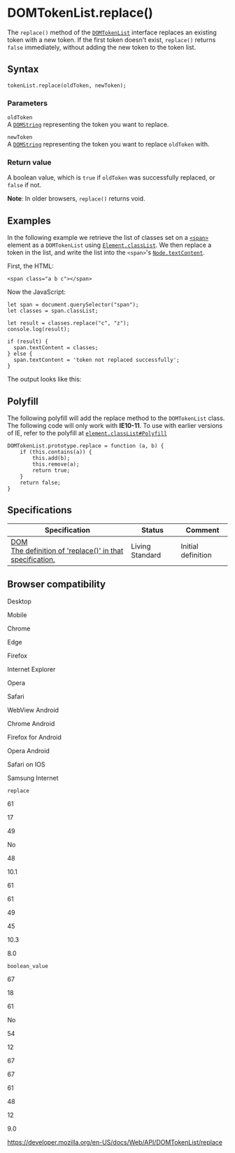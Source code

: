 DOMTokenList.replace()
======================

The `replace()` method of the [`DOMTokenList`](../domtokenlist) interface replaces an existing token with a new token. If the first token doesn't exist, `replace()` returns `false` immediately, without adding the new token to the token list.

Syntax
------

    tokenList.replace(oldToken, newToken);

### Parameters

`oldToken`  
A [`DOMString`](../domstring) representing the token you want to replace.

`newToken`  
A [`DOMString`](../domstring) representing the token you want to replace `oldToken` with.

### Return value

A boolean value, which is `true` if `oldToken` was successfully replaced, or `false` if not.

**Note**: In older browsers, `replace()` returns void.

Examples
--------

In the following example we retrieve the list of classes set on a [`<span>`](https://developer.mozilla.org/en-US/docs/Web/HTML/Element/span) element as a `DOMTokenList` using [`Element.classList`](../element/classlist). We then replace a token in the list, and write the list into the `<span>`'s [`Node.textContent`](../node/textcontent).

First, the HTML:

    <span class="a b c"></span>

Now the JavaScript:

    let span = document.querySelector("span");
    let classes = span.classList;

    let result = classes.replace("c", "z");
    console.log(result);

    if (result) {
      span.textContent = classes;
    } else {
      span.textContent = 'token not replaced successfully';
    }

The output looks like this:

Polyfill
--------

The following polyfill will add the replace method to the `DOMTokenList` class. The following code will only work with **IE10-11**. To use with earlier versions of IE, refer to the polyfill at [`element.classList#Polyfill`](../element/classlist#polyfill)

    DOMTokenList.prototype.replace = function (a, b) {
        if (this.contains(a)) {
            this.add(b);
            this.remove(a);
            return true;
        }
        return false;
    }

Specifications
--------------

<table><thead><tr class="header"><th>Specification</th><th>Status</th><th>Comment</th></tr></thead><tbody><tr class="odd"><td><a href="https://dom.spec.whatwg.org/#dom-domtokenlist-replace">DOM<br />
<span class="small">The definition of 'replace()' in that specification.</span></a></td><td><span class="spec-living">Living Standard</span></td><td>Initial definition</td></tr></tbody></table>

Browser compatibility
---------------------

Desktop

Mobile

Chrome

Edge

Firefox

Internet Explorer

Opera

Safari

WebView Android

Chrome Android

Firefox for Android

Opera Android

Safari on IOS

Samsung Internet

`replace`

61

17

49

No

48

10.1

61

61

49

45

10.3

8.0

`boolean_value`

67

18

61

No

54

12

67

67

61

48

12

9.0

<a href="https://developer.mozilla.org/en-US/docs/Web/API/DOMTokenList/replace" class="_attribution-link">https://developer.mozilla.org/en-US/docs/Web/API/DOMTokenList/replace</a>
